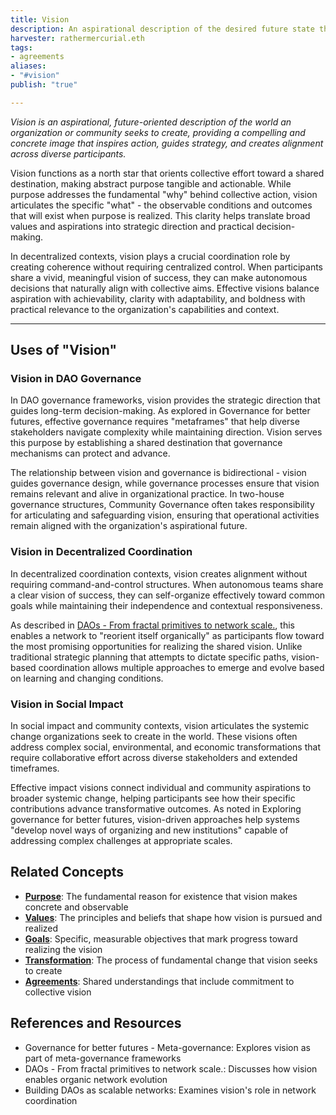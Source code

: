 ```yaml
---
title: Vision
description: An aspirational description of the desired future state that an organization or community seeks to create through its collective efforts
harvester: rathermercurial.eth
tags:
- agreements
aliases:
- "#vision"
publish: "true"

---
```


_Vision is an aspirational, future-oriented description of the world an organization or community seeks to create, providing a compelling and concrete image that inspires action, guides strategy, and creates alignment across diverse participants._

Vision functions as a north star that orients collective effort toward a shared destination, making abstract purpose tangible and actionable. While purpose addresses the fundamental "why" behind collective action, vision articulates the specific "what" - the observable conditions and outcomes that will exist when purpose is realized. This clarity helps translate broad values and aspirations into strategic direction and practical decision-making.

In decentralized contexts, vision plays a crucial coordination role by creating coherence without requiring centralized control. When participants share a vivid, meaningful vision of success, they can make autonomous decisions that naturally align with collective aims. Effective visions balance aspiration with achievability, clarity with adaptability, and boldness with practical relevance to the organization's capabilities and context.

---

## Uses of "Vision"

### Vision in DAO Governance

In DAO governance frameworks, vision provides the strategic direction that guides long-term decision-making. As explored in Governance for better futures, effective governance requires "metaframes" that help diverse stakeholders navigate complexity while maintaining direction. Vision serves this purpose by establishing a shared destination that governance mechanisms can protect and advance.

The relationship between vision and governance is bidirectional - vision guides governance design, while governance processes ensure that vision remains relevant and alive in organizational practice. In two-house governance structures, Community Governance often takes responsibility for articulating and safeguarding vision, ensuring that operational activities remain aligned with the organization's aspirational future.

### Vision in Decentralized Coordination

In decentralized coordination contexts, vision creates alignment without requiring command-and-control structures. When autonomous teams share a clear vision of success, they can self-organize effectively toward common goals while maintaining their independence and contextual responsiveness.

As described in [DAOs - From fractal primitives to network scale.](/artifacts/articles/network-evolution%201/DAOs%20-%20From%20fractal%20primitives%20to%20network%20scale..md), this enables a network to "reorient itself organically" as participants flow toward the most promising opportunities for realizing the shared vision. Unlike traditional strategic planning that attempts to dictate specific paths, vision-based coordination allows multiple approaches to emerge and evolve based on learning and changing conditions.

### Vision in Social Impact

In social impact and community contexts, vision articulates the systemic change organizations seek to create in the world. These visions often address complex social, environmental, and economic transformations that require collaborative effort across diverse stakeholders and extended timeframes.

Effective impact visions connect individual and community aspirations to broader systemic change, helping participants see how their specific contributions advance transformative outcomes. As noted in Exploring governance for better futures, vision-driven approaches help systems "develop novel ways of organizing and new institutions" capable of addressing complex challenges at appropriate scales.

## Related Concepts

- **[Purpose](/tags/purpose.md)**: The fundamental reason for existence that vision makes concrete and observable
- **[Values](/tags/values.md)**: The principles and beliefs that shape how vision is pursued and realized
- **[Goals](/tags/goals.md)**: Specific, measurable objectives that mark progress toward realizing the vision
- **[Transformation](/tags/transformation.md)**: The process of fundamental change that vision seeks to create
- **[Agreements](/tags/agreements.md)**: Shared understandings that include commitment to collective vision

## References and Resources

- Governance for better futures - Meta-governance: Explores vision as part of meta-governance frameworks
- DAOs - From fractal primitives to network scale.: Discusses how vision enables organic network evolution
- Building DAOs as scalable networks: Examines vision's role in network coordination